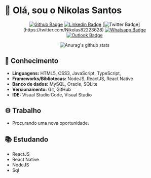 # 👋 Olá, sou o Nikolas Santos

<div align="center">

[![Github Badge](https://img.shields.io/badge/-Github-000?style=flat-square&logo=Github&logoColor=white&link=https://github.com/Nikolassantos)](https://github.com/Nikolassantos)
[![Linkedin Badge](https://img.shields.io/badge/-LinkedIn-blue?style=flat-square&logo=Linkedin&logoColor=white&link=https://www.linkedin.com/in/Nikolassaantos)](https://www.linkedin.com/in/Nikolassaantos)
[![Twitter Badge](https://img.shields.io/badge/-Twitter-1ca0f1?style=flat-square&labelColor=1ca0f1&logo=twitter&logoColor=white&link=https://twitter.com/Nikolassantos__)](https://twitter.com/Nikolas82223628)
[![Whatsapp Badge](https://img.shields.io/badge/-Whatsapp-4CA143?style=flat-square&labelColor=4CA143&logo=whatsapp&logoColor=white&link=https://api.whatsapp.com/send?phone=5514981195569)](https://api.whatsapp.com/send?phone=5518988223892)
[![Outlook Badge](https://img.shields.io/badge/-Outlook-0000FF?style=flat-square&labelColor=0000FF&logo=gmail&logoColor=white&link=mailto:nikolassantoshttp@gmail.com)](mailto:nikolassantoshttp@gmail.com)

</div>

<div align="center">

![Anurag's github stats](https://github-readme-stats.vercel.app/api?username=Nikolassantos)

</div>

## 🚀 Conhecimento

- **Linguagens:** HTML5, CSS3, JavaScript, TypeScript,
- **Frameworks/Bibliotecas:** NodeJS, ReactJS, React Native
- **Banco de dados:** MySQL, Oracle, SQLite
- **Versionamento:** Git, GitHub
- **IDE:** Visual Studio Code, Visual Studio

## ⚙ Trabalho

- Procurando uma nova oportunidade.

## 📚 Estudando

- ReactJS
- React Native
- NodeJS
- Sql
